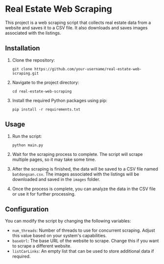 # Real Estate Web Scraping

This project is a web scraping script that collects real estate data from a website and saves it to a CSV file. It also downloads and saves images associated with the listings.

## Installation

1. Clone the repository:

   ```shell
   git clone https://github.com/your-username/real-estate-web-scraping.git
   ```

2. Navigate to the project directory:

   ```shell
   cd real-estate-web-scraping
   ```

3. Install the required Python packages using pip:

   ```shell
   pip install -r requirements.txt
   ```

## Usage

1. Run the script:

   ```shell
   python main.py
   ```

2. Wait for the scraping process to complete. The script will scrape multiple pages, so it may take some time.

3. After the scraping is finished, the data will be saved to a CSV file named `batdongsan.csv`. The images associated with the listings will be downloaded and saved in the `images` folder.

4. Once the process is complete, you can analyze the data in the CSV file or use it for further processing.

## Configuration

You can modify the script by changing the following variables:

- `num_threads`: Number of threads to use for concurrent scraping. Adjust this value based on your system's capabilities.
- `baseUrl`: The base URL of the website to scrape. Change this if you want to scrape a different website.
- `listCarLinks`: An empty list that can be used to store additional data if required.
